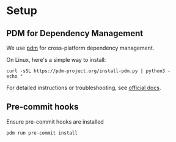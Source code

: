# Setup

## PDM for Dependency Management

We use [pdm](https://pdm-project.org/en/latest/) for cross-platform dependency management. 

On Linux, here's a simple way to install: 
```
curl -sSL https://pdm-project.org/install-pdm.py | python3 -
echo "
```

For detailed instructions or troubleshooting, see [official docs](https://pdm-project.org/en/latest/#installation). 

## Pre-commit hooks

Ensure pre-commit hooks are installed
``` bash
pdm run pre-commit install
```